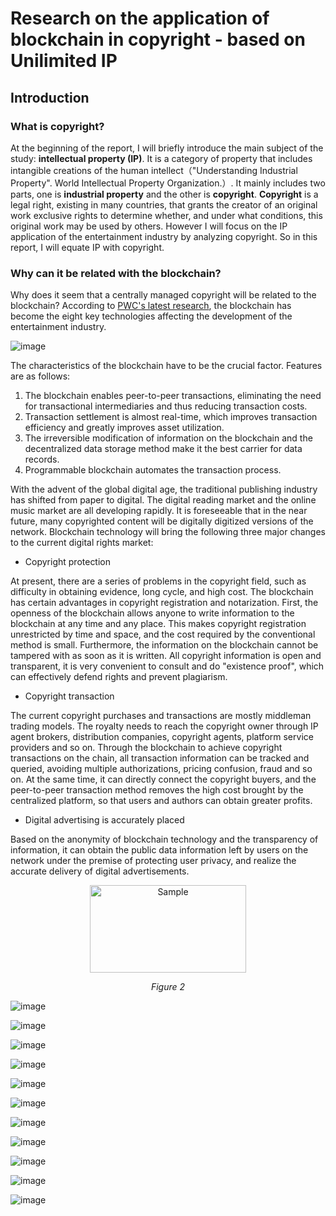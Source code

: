 # Research on the application of blockchain in copyright - based on Unilimited IP	
## Introduction
### What is copyright?
At the beginning of the report, I will briefly introduce the main subject of the study: **intellectual property (IP)**. It is a category of property that includes intangible creations of the human intellect（"Understanding Industrial Property". World Intellectual Property Organization.）. It mainly includes two parts, one is **industrial property** and the other is **copyright**. **Copyright** is a legal right, existing in many countries, that grants the creator of an original work exclusive rights to determine whether, and under what conditions, this original work may be used by others. However I will focus on the IP application of the entertainment industry by analyzing copyright. So in this report, I will equate IP with copyright.
### Why can it be related with the blockchain?

Why does it seem that a centrally managed copyright will be related to the blockchain? According to [PWC's latest research](https://www.pwc.com/gx/en/industries/tmt/media/outlook.html), the blockchain has become the eight key technologies affecting the development of the entertainment industry.

![image](https://github.com/Cheevey/PHBS_BlockChain_2018/blob/master/images/1.png)

The characteristics of the blockchain have to be the crucial factor. Features are as follows: 
1. The blockchain enables peer-to-peer transactions, eliminating the need for transactional intermediaries and thus reducing transaction costs. 
2. Transaction settlement is almost real-time, which improves transaction efficiency and greatly improves asset utilization. 
3. The irreversible modification of information on the blockchain and the decentralized data storage method make it the best carrier for data records. 
4. Programmable blockchain automates the transaction process.

With the advent of the global digital age, the traditional publishing industry has shifted from paper to digital. The digital reading market and the online music market are all developing rapidly. It is foreseeable that in the near future, many copyrighted content will be digitally digitized versions of the network. Blockchain technology will bring the following three major changes to the current digital rights market:
*  Copyright protection

At present, there are a series of problems in the copyright field, such as difficulty in obtaining evidence, long cycle, and high cost. The blockchain has certain advantages in copyright registration and notarization. First, the openness of the blockchain allows anyone to write information to the blockchain at any time and any place. This makes copyright registration unrestricted by time and space, and the cost required by the conventional method is small. Furthermore, the information on the blockchain cannot be tampered with as soon as it is written. All copyright information is open and transparent, it is very convenient to consult and do "existence proof", which can effectively defend rights and prevent plagiarism.
* Copyright transaction

The current copyright purchases and transactions are mostly middleman trading models. The royalty needs to reach the copyright owner through IP agent brokers, distribution companies, copyright agents, platform service providers and so on. Through the blockchain to achieve copyright transactions on the chain, all transaction information can be tracked and queried, avoiding multiple authorizations, pricing confusion, fraud and so on. At the same time, it can directly connect the copyright buyers, and the peer-to-peer transaction method removes the high cost brought by the centralized platform, so that users and authors can obtain greater profits.
* Digital advertising is accurately placed

Based on the anonymity of blockchain technology and the transparency of information, it can obtain the public data information left by users on the network under the premise of protecting user privacy, and realize the accurate delivery of digital advertisements.

<p align="center">
	<img src="https://github.com/Cheevey/PHBS_BlockChain_2018/blob/master/images/2.png" alt="Sample"  width="250" height="140">
	<p align="center">
		<em>Figure 2</em>


![image](https://github.com/Cheevey/PHBS_BlockChain_2018/blob/master/images/3.png)

![image](https://github.com/Cheevey/PHBS_BlockChain_2018/blob/master/images/4.png)

![image](https://github.com/Cheevey/PHBS_BlockChain_2018/blob/master/images/5.png)

![image](https://github.com/Cheevey/PHBS_BlockChain_2018/blob/master/images/6.png)

![image](https://github.com/Cheevey/PHBS_BlockChain_2018/blob/master/images/7.png)

![image](https://github.com/Cheevey/PHBS_BlockChain_2018/blob/master/images/8.png)

![image](https://github.com/Cheevey/PHBS_BlockChain_2018/blob/master/images/9.png)

![image](https://github.com/Cheevey/PHBS_BlockChain_2018/blob/master/images/10.png)

![image](https://github.com/Cheevey/PHBS_BlockChain_2018/blob/master/images/11.png)

![image](https://github.com/Cheevey/PHBS_BlockChain_2018/blob/master/images/12.png)

![image](https://github.com/Cheevey/PHBS_BlockChain_2018/blob/master/images/13.png)
